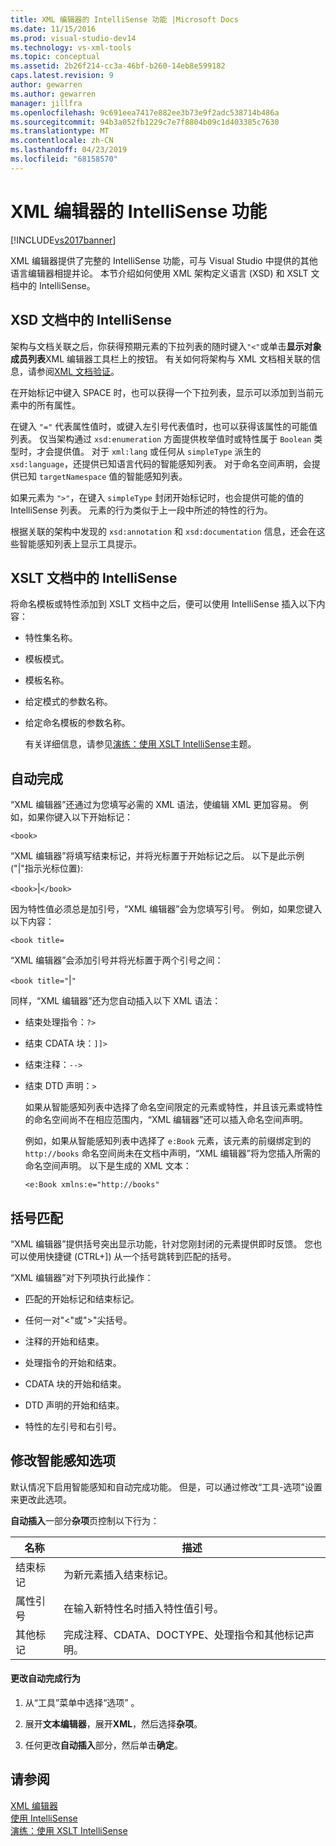 ```yaml
---
title: XML 编辑器的 IntelliSense 功能 |Microsoft Docs
ms.date: 11/15/2016
ms.prod: visual-studio-dev14
ms.technology: vs-xml-tools
ms.topic: conceptual
ms.assetid: 2b26f214-cc3a-46bf-b260-14eb8e599182
caps.latest.revision: 9
author: gewarren
ms.author: gewarren
manager: jillfra
ms.openlocfilehash: 9c691eea7417e882ee3b73e9f2adc538714b486a
ms.sourcegitcommit: 94b3a052fb1229c7e7f8804b09c1d403385c7630
ms.translationtype: MT
ms.contentlocale: zh-CN
ms.lasthandoff: 04/23/2019
ms.locfileid: "68158570"
---
```

# <a name="xml-editor-intellisense-features"></a>XML 编辑器的 IntelliSense 功能
[!INCLUDE[vs2017banner](../includes/vs2017banner.md)]

XML 编辑器提供了完整的 IntelliSense 功能，可与 Visual Studio 中提供的其他语言编辑器相提并论。 本节介绍如何使用 XML 架构定义语言 (XSD) 和 XSLT 文档中的 IntelliSense。  
  
## <a name="intellisense-in-an-xsd-document"></a>XSD 文档中的 IntelliSense  
 架构与文档关联之后，你获得预期元素的下拉列表的随时键入`"<"`或单击**显示对象成员列表**XML 编辑器工具栏上的按钮。 有关如何将架构与 XML 文档相关联的信息，请参阅[XML 文档验证](../xml-tools/xml-document-validation.md)。  
  
 在开始标记中键入 SPACE 时，也可以获得一个下拉列表，显示可以添加到当前元素中的所有属性。  
  
 在键入 `"="` 代表属性值时，或键入左引号代表值时，也可以获得该属性的可能值列表。 仅当架构通过 `xsd:enumeration` 方面提供枚举值时或特性属于 `Boolean` 类型时，才会提供值。 对于 `xml:lang` 或任何从 `simpleType` 派生的 `xsd:language`，还提供已知语言代码的智能感知列表。 对于命名空间声明，会提供已知 `targetNamespace` 值的智能感知列表。  
  
 如果元素为 `">"`，在键入 `simpleType` 封闭开始标记时，也会提供可能的值的 IntelliSense 列表。 元素的行为类似于上一段中所述的特性的行为。  
  
 根据关联的架构中发现的 `xsd:annotation` 和 `xsd:documentation` 信息，还会在这些智能感知列表上显示工具提示。  
  
## <a name="intellisense-in-an-xslt-document"></a>XSLT 文档中的 IntelliSense  
 将命名模板或特性添加到 XSLT 文档中之后，便可以使用 IntelliSense 插入以下内容：  
  
- 特性集名称。  
  
- 模板模式。  
  
- 模板名称。  
  
- 给定模式的参数名称。  
  
- 给定命名模板的参数名称。  
  
  有关详细信息，请参见[演练：使用 XSLT IntelliSense](../xml-tools/walkthrough-using-xslt-intellisense.md)主题。  
  
## <a name="auto-completion"></a>自动完成  
 “XML 编辑器”还通过为您填写必需的 XML 语法，使编辑 XML 更加容易。 例如，如果你键入以下开始标记：  
  
 `<book>`  
  
 “XML 编辑器”将填写结束标记，并将光标置于开始标记之后。 以下是此示例 ("&#124;"指示光标位置):  
  
 `<book>`&#124;`</book>`  
  
 因为特性值必须总是加引号，“XML 编辑器”会为您填写引号。 例如，如果您键入以下内容：  
  
 `<book title=`  
  
 “XML 编辑器”会添加引号并将光标置于两个引号之间：  
  
 `<book title="`&#124;`"`  
  
 同样，“XML 编辑器”还为您自动插入以下 XML 语法：  
  
- 结束处理指令：`?>`  
  
- 结束 CDATA 块：`]]>`  
  
- 结束注释：`-->`  
  
- 结束 DTD 声明：`>`  
  
  如果从智能感知列表中选择了命名空间限定的元素或特性，并且该元素或特性的命名空间尚不在相应范围内，“XML 编辑器”还可以插入命名空间声明。  
  
  例如，如果从智能感知列表中选择了 `e:Book` 元素，该元素的前缀绑定到的 `http://books` 命名空间尚未在文档中声明，“XML 编辑器”将为您插入所需的命名空间声明。 以下是生成的 XML 文本：  
  
  `<e:Book xmlns:e="http://books"`  
  
## <a name="brace-matching"></a>括号匹配  
 “XML 编辑器”提供括号突出显示功能，针对您刚封闭的元素提供即时反馈。 您也可以使用快捷键 (CTRL+]) 从一个括号跳转到匹配的括号。  
  
 “XML 编辑器”对下列项执行此操作：  
  
- 匹配的开始标记和结束标记。  
  
- 任何一对"\<"或">"尖括号。  
  
- 注释的开始和结束。  
  
- 处理指令的开始和结束。  
  
- CDATA 块的开始和结束。  
  
- DTD 声明的开始和结束。  
  
- 特性的左引号和右引号。  
  
## <a name="modifying-the-intellisense-options"></a>修改智能感知选项  
 默认情况下启用智能感知和自动完成功能。 但是，可以通过修改“工具-选项”设置来更改此选项。  
  
 **自动插入**一部分**杂项**页控制以下行为：  
  
|名称|描述|  
|----------|-----------------|  
|结束标记|为新元素插入结束标记。|  
|属性引号|在输入新特性名时插入特性值引号。|  
|其他标记|完成注释、CDATA、DOCTYPE、处理指令和其他标记声明。|  
  
#### <a name="to-change-the-auto-completion-behavior"></a>更改自动完成行为  
  
1. 从“工具”菜单中选择“选项”   。  
  
2. 展开**文本编辑器**，展开**XML**，然后选择**杂项**。  
  
3. 任何更改**自动插入**部分，然后单击**确定**。  
  
## <a name="see-also"></a>请参阅  
 [XML 编辑器](../xml-tools/xml-editor.md)   
 [使用 IntelliSense](../ide/using-intellisense.md)   
 [演练：使用 XSLT IntelliSense](../xml-tools/walkthrough-using-xslt-intellisense.md)
